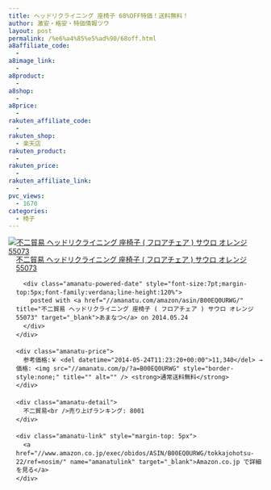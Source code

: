 ```yaml
---
title: ヘッドリクライニング 座椅子 68%OFF特価！送料無料！
author: 激安・格安・特価情報ツウ
layout: post
permalink: /%e6%a4%85%e5%ad%90/68off.html
a8affiliate_code:
  -
a8image_link:
  -
a8product:
  -
a8shop:
  -
a8price:
  -
rakuten_affiliate_code:
  -
rakuten_shop:
  - 楽天店
rakuten_product:
  -
rakuten_price:
  -
rakuten_affiliate_link:
  -
pvc_views:
  - 1670
categories:
  - 椅子
---
```

<div class="amanatu-box" style="margin-bottom:0px;">
  <div class="amanatu-image" style="float:left;">
    <a href="//www.amazon.co.jp/exec/obidos/ASIN/B00EQ0URWG/tokkajohotsu-22/ref=nosim/" name="amanatulink" target="_blank"><img src="//i1.wp.com/ecx.images-amazon.com/images/I/41ujZD8k13L._SL160_.jpg?w=546" alt="不二貿易 ヘッドリクライニング 座椅子 ( フロアチェア ) サウロ オレンジ 55073" style="border: none;" data-recalc-dims="1" /></a>
  </div>

  <div class="amanatu-info" style="float:left;margin-left:15px;line-height:120%">
    <div class="amanatu-name" style="margin-bottom:10px;line-height:120%">
      <a href="//www.amazon.co.jp/exec/obidos/ASIN/B00EQ0URWG/tokkajohotsu-22/ref=nosim/" name="amanatulink" target="_blank">不二貿易 ヘッドリクライニング 座椅子 ( フロアチェア ) サウロ オレンジ 55073</a>

      <div class="amanatu-powered-date" style="font-size:7pt;margin-top:5px;font-family:verdana;line-height:120%">
        posted with <a href="//amanatu.com/amazon/asin/B00EQ0URWG/" title="不二貿易 ヘッドリクライニング 座椅子 ( フロアチェア ) サウロ オレンジ 55073" target="_blank">あまなつ</a> on 2014.05.24
      </div>
    </div>

    <div class="amanatu-price">
      参考価格:￥ <del datetime="2014-05-24T11:23:20+00:00">11,340</del> → 価格: <img src="//amanatu.com/p/?a=B00EQ0URWG" style="border-style:none;" title="" alt="" /> <strong>通常送料無料</strong>
    </div>

    <div class="amanatu-detail">
      不二貿易<br />売り上げランキング: 8001
    </div>

    <div class="amanatu-link" style="margin-top: 5px">
      <a href="//www.amazon.co.jp/exec/obidos/ASIN/B00EQ0URWG/tokkajohotsu-22/ref=nosim/" name="amanatulink" target="_blank">Amazon.co.jp で詳細を見る</a>
    </div>
  </div>

  <div class="amanatu-footer" style="clear: left">
  </div>
</div>